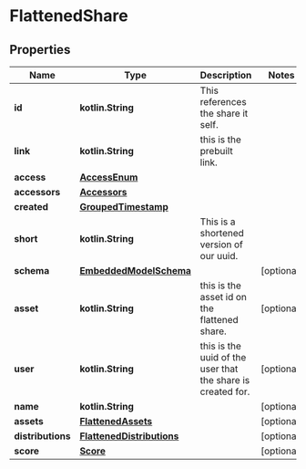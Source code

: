
# FlattenedShare

## Properties
Name | Type | Description | Notes
------------ | ------------- | ------------- | -------------
**id** | **kotlin.String** | This references the share it self. | 
**link** | **kotlin.String** | this is the prebuilt link. | 
**access** | [**AccessEnum**](AccessEnum.md) |  | 
**accessors** | [**Accessors**](Accessors.md) |  | 
**created** | [**GroupedTimestamp**](GroupedTimestamp.md) |  | 
**short** | **kotlin.String** | This is a shortened version of our uuid. | 
**schema** | [**EmbeddedModelSchema**](EmbeddedModelSchema.md) |  |  [optional]
**asset** | **kotlin.String** | this is the asset id on the flattened share. |  [optional]
**user** | **kotlin.String** | this is the uuid of the user that the share is created for. |  [optional]
**name** | **kotlin.String** |  |  [optional]
**assets** | [**FlattenedAssets**](FlattenedAssets.md) |  |  [optional]
**distributions** | [**FlattenedDistributions**](FlattenedDistributions.md) |  |  [optional]
**score** | [**Score**](Score.md) |  |  [optional]



